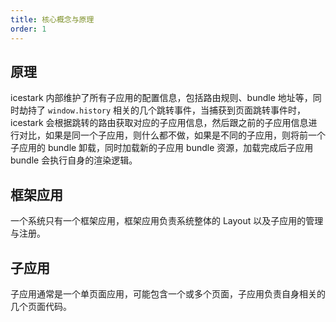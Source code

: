 ```yaml
---
title: 核心概念与原理
order: 1
---
```


## 原理

icestark 内部维护了所有子应用的配置信息，包括路由规则、bundle 地址等，同时劫持了 `window.history` 相关的几个跳转事件，当捕获到页面跳转事件时，icestark 会根据跳转的路由获取对应的子应用信息，然后跟之前的子应用信息进行对比，如果是同一个子应用，则什么都不做，如果是不同的子应用，则将前一个子应用的 bundle 卸载，同时加载新的子应用 bundle 资源，加载完成后子应用 bundle 会执行自身的渲染逻辑。

## 框架应用

一个系统只有一个框架应用，框架应用负责系统整体的 Layout 以及子应用的管理与注册。

## 子应用

子应用通常是一个单页面应用，可能包含一个或多个页面，子应用负责自身相关的几个页面代码。
